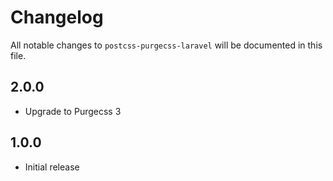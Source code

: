 # Changelog

All notable changes to `postcss-purgecss-laravel` will be documented in this file.

## 2.0.0
- Upgrade to Purgecss 3

## 1.0.0
- Initial release
